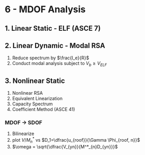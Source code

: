 # 6 - MDOF Analysis

## 1. Linear Static - ELF (ASCE 7)

## 2. Linear Dynamic - Modal RSA

1. Reduce spectrum by $\frac{I_e}{R}$
2. Conduct modal analysis subject to $V_b\geq V_{ELF}$

## 3. Nonlinear Static

1. Nonlinear RSA
2. Equivalent Linearization
3. Capacity Spectrum
4. Coefficient Method (ASCE 41)

### MDOF -> SDOF

1. Bilinearize
2. plot $V/M^*_n$ vs $D_1=\dfrac{u_{roof}}{\Gamma \Phi_{roof, n}}$
3. $\omega = \sqrt{\dfrac{V_{yn}}{M^*_{n}D_{yn}}}$
